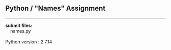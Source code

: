 ## Python / "Names" Assignment

----

**submit files:**<br />
&nbsp;&nbsp;&nbsp;&nbsp;names.py<br />
<br />
Python version : 2.7.14<br />
<br />